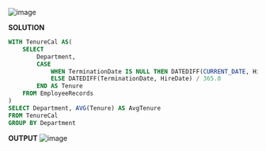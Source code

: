 ![image](https://github.com/user-attachments/assets/4b7d7546-4a75-4cb5-b43b-a5c1b69de63b)

**SOLUTION**

```sql
WITH TenureCal AS(
    SELECT 
        Department,
        CASE
            WHEN TerminationDate IS NULL THEN DATEDIFF(CURRENT_DATE, HireDate) / 365.0
            ELSE DATEDIFF(TerminationDate, HireDate) / 365.0
        END AS Tenure
    FROM EmployeeRecords
)
SELECT Department, AVG(Tenure) AS AvgTenure 
FROM TenureCal
GROUP BY Department
```

**OUTPUT**
![image](https://github.com/user-attachments/assets/f8510dd4-aaf5-49a0-b040-709ef2e19615)
